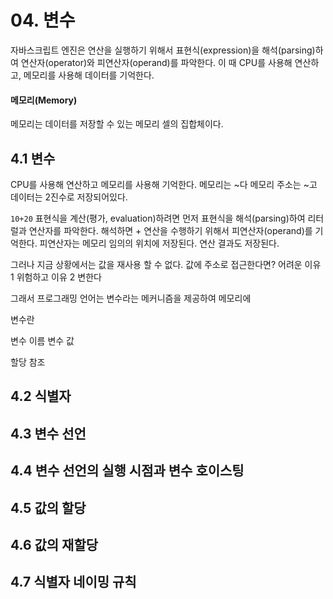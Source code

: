 # 04. 변수

자바스크립트 엔진은 연산을 실행하기 위해서 표현식(expression)을 해석(parsing)하여 연산자(operator)와 피연산자(operand)를 파악한다. 이 때 CPU를 사용해 연산하고, 메모리를 사용해 데이터를 기억한다.

#### 메모리(Memory)

메모리는 데이터를 저장할 수 있는 메모리 셀의 집합체이다.

## 4.1 변수

CPU를 사용해 연산하고 메모리를 사용해 기억한다.
메모리는 ~다
메모리 주소는 ~고 데이터는 2진수로 저장되어있다.

`10+20` 표현식을 계산(평가, evaluation)하려면 먼저 표현식을 해석(parsing)하여 리터럴과 연산자를 파악한다.
해석하면 + 연산을 수행하기 위해서 피연산자(operand)를 기억한다.
피연산자는 메모리 임의의 위치에 저장된다. 연산 결과도 저장된다.

그러나 지금 상황에서는 값을 재사용 할 수 없다.
값에 주소로 접근한다면?
어려운 이유 1 위험하고
이유 2 변한다

그래서 프로그래밍 언어는 변수라는 메커니즘을 제공하여 메모리에

변수란

변수 이름
변수 값

할당
참조

## 4.2 식별자

## 4.3 변수 선언

## 4.4 변수 선언의 실행 시점과 변수 호이스팅

## 4.5 값의 할당

## 4.6 값의 재할당

## 4.7 식별자 네이밍 규칙
